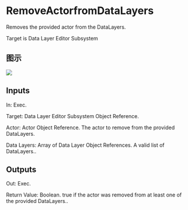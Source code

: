 # RemoveActorfromDataLayers

Removes the provided actor from the DataLayers.

Target is Data Layer Editor Subsystem

## 图示

![]($-20221218-18350737.png)

## Inputs

In: Exec.

Target: Data Layer Editor Subsystem Object Reference.

Actor: Actor Object Reference. The actor to remove from the provided DataLayers.

Data Layers: Array of Data Layer Object References. A valid list of DataLayers..  

## Outputs

Out: Exec.

Return Value: Boolean. true if the actor was removed from at least one of the provided DataLayers..


